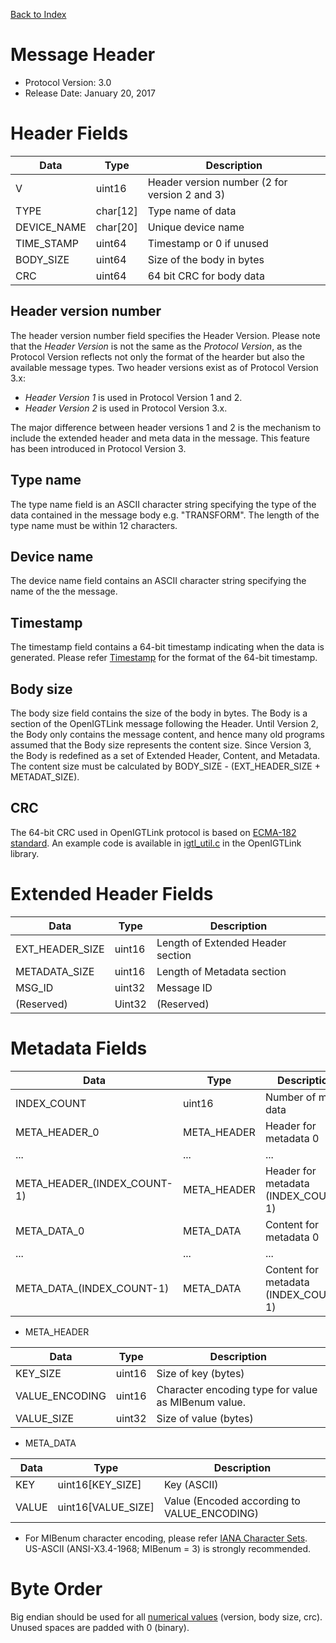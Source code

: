 [Back to Index](/Documents/Protocol/index.md)

Message Header
==============

- Protocol Version: 3.0
- Release Date: January 20, 2017

Header Fields
=============

 Data         | Type          | Description
--------------|---------------|-------------------------------------------------
 V            | uint16        | Header version number (2 for version 2 and 3)
 TYPE         | char[12]      | Type name of data
 DEVICE_NAME  | char[20]      | Unique device name
 TIME_STAMP   | uint64        | Timestamp or 0 if unused
 BODY_SIZE    | uint64        | Size of the body in bytes
 CRC          | uint64        | 64 bit CRC for body data


Header version number
---------------------

The header version number field specifies the Header Version. Please note
that the *Header Version* is not the same as the *Protocol Version*, as
the Protocol Version reflects not only the format of the hearder but also
the available message types. Two header versions exist as of Protocol Version 3.x:

- _Header Version 1_ is used in Protocol Version 1 and 2.
- _Header Version 2_ is used in Protocol Version 3.x.

The major difference between header versions 1 and 2 is the mechanism to include
the extended header and meta data in the message. This feature has been introduced
in Protocol Version 3.

Type name
---------

The type name field is an ASCII character string specifying the type of the data
contained in the message body e.g. "TRANSFORM". The length of the type name must
be within 12 characters. 

Device name
-----------

The device name field contains an ASCII character string specifying the name of
the the message. 

Timestamp
---------

The timestamp field contains a 64-bit timestamp indicating when the data is
generated. Please refer [Timestamp](timestamp.html) for the format of the 64-bit
timestamp.

Body size
---------

The body size field contains the size of the body in bytes. The Body is a section
of the OpenIGTLink message following the Header. Until Version 2, the Body 
only contains the message content, and hence many old programs assumed that
the Body size represents the content size. Since Version 3, the Body is redefined
as a set of Extended Header, Content, and Metadata. The content size must be
calculated by BODY_SIZE - (EXT_HEADER_SIZE + METADAT_SIZE).

CRC
---
The 64-bit CRC used in OpenIGTLink protocol is based on
[ECMA-182 standard](http://www.ecma-international.org/publications/files/ECMA-ST/Ecma-182.pdf).
An example code is available in [igtl_util.c](/Source/igtlutil/igtl_unit.h)
in the OpenIGTLink library.

Extended Header Fields
======================

 Data            | Type          | Description
-----------------|---------------|----------------------------------------------
 EXT_HEADER_SIZE | uint16        | Length of Extended Header section
 METADATA_SIZE   | uint16        | Length of Metadata section
 MSG_ID          | uint32        | Message ID
 (Reserved)      | Uint32        | (Reserved)


Metadata Fields
===============

 Data                       | Type        | Description
----------------------------|-------------|-------------------------------------
 INDEX_COUNT                | uint16      | Number of meta data
 META_HEADER_0              | META_HEADER | Header for metadata 0
 ...                        | ...         | ...
 META_HEADER_(INDEX_COUNT-1)| META_HEADER | Header for metadata (INDEX_COUNT-1)
 META_DATA_0                | META_DATA   | Content for metadata 0
 ...                        | ...         | ...
 META_DATA_(INDEX_COUNT-1)  | META_DATA   | Content for metadata (INDEX_COUNT-1)

- META_HEADER

 Data           | Type        | Description
----------------|-------------|--------------------------------------------------
 KEY_SIZE       | uint16      | Size of key (bytes)
 VALUE_ENCODING | uint16      | Character encoding type for value as MIBenum value. 
 VALUE_SIZE     | uint32      | Size of value (bytes)

- META_DATA

 Data  | Type                 | Description
-------|----------------------|--------------------------------------------------
 KEY   | uint16[KEY_SIZE]     | Key (ASCII)
 VALUE | uint16[VALUE_SIZE]   | Value (Encoded according to VALUE_ENCODING)

* For MIBenum character encoding, please refer [IANA Character Sets](http://www.iana.org/assignments/character-sets). US-ASCII (ANSI-X3.4-1968; MIBenum = 3) is strongly recommended.

Byte Order
==========

Big endian should be used for all [numerical values](http://www.opengroup.org/onlinepubs/007908799/xns/htonl.html)
(version, body size, crc). Unused spaces are padded with 0 (binary).



